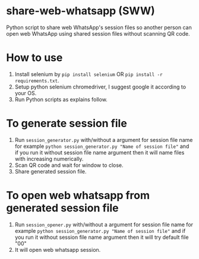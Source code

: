 # share-web-whatsapp (SWW)

Python script to share web WhatsApp's session files so another person can open web WhatsApp using shared session files without scanning QR code.

# How to use

1. Install selenium by `pip install selenium` OR `pip install -r requirements.txt`.
2. Setup python selenium chromedriver, I suggest google it according to your OS.
3. Run Python scripts as explains follow.

# To generate session file

1. Run `session_generator.py` with/without a argument for session file name for example `python session_generator.py "Name of session file"` and if you run it without session file name argument then it will name files with increasing numerically.
2. Scan QR code and wait for window to close.
3. Share generated session file.

# To open web whatsapp from generated session file

1. Run `session_opener.py` with/without a argument for session file name for example `python session_generator.py "Name of session file"` and if you run it without session file name argument then it will try default file "00"
2. It will open web whatsapp session.
